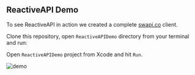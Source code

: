 ## ReactiveAPI Demo
To see ReactiveAPI in action we created a complete [swapi.co](https://swapi.co/) client.

Clone this repository, open `ReactiveAPIDemo` directory from your terminal and run:

Open `ReactiveAPIDemo` project from Xcode and hit `Run`.

![demo](https://user-images.githubusercontent.com/16792495/55287028-ffece280-53a3-11e9-9504-1dffa1f2316f.gif)


